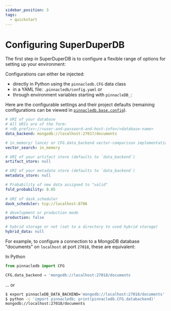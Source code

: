 ```yaml
---
sidebar_position: 3
tags:
  - quickstart
---
```


# Configuring SuperDuperDB

The first step in SuperDuperDB is to configure a flexible range of options for setting
up your environment:

Configurations can either be injected:

- directly in Python using the `pinnacledb.CFG` data class
- in a YAML file: `.pinnacledb/config.yaml` or
- through environment variables starting with `pinnacleDB_`:

Here are the configurable settings and their project defaults 
(remaining configurations can be viewed in [`pinnacledb.base.config`](https://github.com/SuperDuperDB/pinnacledb/blob/main/pinnacledb/base/config.py)).

```yaml
# URI of your database
# All URIs are of the form:
# <db_prefix>://<user-and-password-and-host-info>/<database-name>
data_backend: mongodb://localhost:27017/documents

# in_memory/ lance/ or CFG.data_backend vector-comparison implementation
vector_search: in_memory

# URI of your artifact store (defaults to `data_backend`)
artifact_store: null

# URI of your metadata store (defaults to `data_backend`)
metadata_store: null

# Probability of new data assigned to "valid"
fold_probability: 0.05
    
# URI of dask_scheduler
dask_scheduler: tcp://localhost:8786

# development or production mode
production: false

# hybrid storage or not (set to a directory to used hybrid storage)
hybrid_data: null
```

For example, to configure a connection to a MongoDB database "documents" on `localhost` at port `27018`, these are equivalent:

In Python

```python
from pinnacledb import CFG

CFG.data_backend = 'mongodb://localhost:27018/documents
```

... or

```bash
$ export pinnacleDB_DATA_BACKEND='mongodb://localhost:27018/documents'
$ python -c 'import pinnacledb; print(pinnacledb.CFG.databackend)'
mongodb://localhost:27018/documents
```